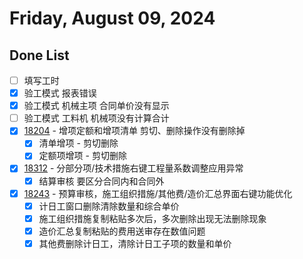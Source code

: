 # Friday, August 09, 2024

## Done List

- [ ] 填写工时
- [x] 验工模式 报表错误
- [x] 验工模式 机械主项 合同单价没有显示
- [ ] 验工模式 工料机 机械项没有计算合计
- [x] [18204](http://49.4.7.28:8081/task-view-18204.html) - 增项定额和增项清单 剪切、删除操作没有删除掉
  - [x] 清单增项 - 剪切删除
  - [x] 定额项增项 - 剪切删除
- [x] [18312](http://49.4.7.28:8081/task-view-18312.html) - 分部分项/技术措施右键工程量系数调整应用异常
  - [x] 结算审核 要区分合同内和合同外
- [x] [18243](http://49.4.7.28:8081/task-view-18243.html) - 预算审核，施工组织措施/其他费/造价汇总界面右键功能优化
  - [x] 计日工窗口删除清除数量和综合单价
  - [x] 施工组织措施复制粘贴多次后，多次删除出现无法删除现象
  - [x] 造价汇总复制粘贴的费用送审存在数值问题
  - [x] 其他费删除计日工，清除计日工子项的数量和单价
